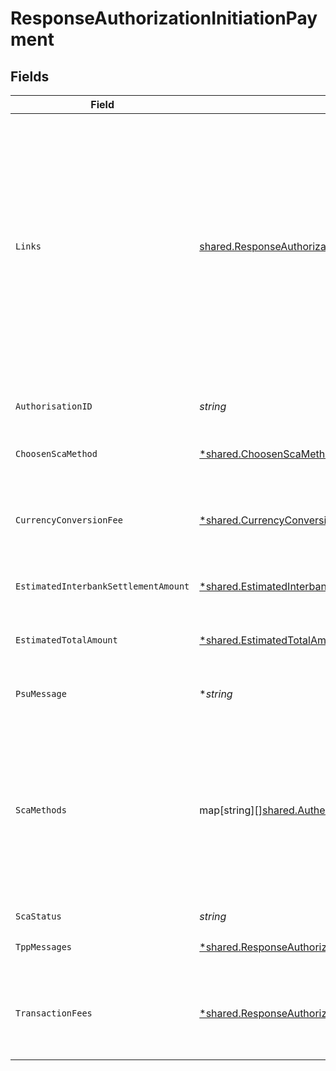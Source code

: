 # ResponseAuthorizationInitiationPayment


## Fields

| Field                                                                                                                                                                                                                                                                                                                                                                                                                                                             | Type                                                                                                                                                                                                                                                                                                                                                                                                                                                              | Required                                                                                                                                                                                                                                                                                                                                                                                                                                                          | Description                                                                                                                                                                                                                                                                                                                                                                                                                                                       | Example                                                                                                                                                                                                                                                                                                                                                                                                                                                           |
| ----------------------------------------------------------------------------------------------------------------------------------------------------------------------------------------------------------------------------------------------------------------------------------------------------------------------------------------------------------------------------------------------------------------------------------------------------------------- | ----------------------------------------------------------------------------------------------------------------------------------------------------------------------------------------------------------------------------------------------------------------------------------------------------------------------------------------------------------------------------------------------------------------------------------------------------------------- | ----------------------------------------------------------------------------------------------------------------------------------------------------------------------------------------------------------------------------------------------------------------------------------------------------------------------------------------------------------------------------------------------------------------------------------------------------------------- | ----------------------------------------------------------------------------------------------------------------------------------------------------------------------------------------------------------------------------------------------------------------------------------------------------------------------------------------------------------------------------------------------------------------------------------------------------------------- | ----------------------------------------------------------------------------------------------------------------------------------------------------------------------------------------------------------------------------------------------------------------------------------------------------------------------------------------------------------------------------------------------------------------------------------------------------------------- |
| `Links`                                                                                                                                                                                                                                                                                                                                                                                                                                                           | [shared.ResponseAuthorizationInitiationPaymentLinks](../../../pkg/models/shared/responseauthorizationinitiationpaymentlinks.md)                                                                                                                                                                                                                                                                                                                                   | :heavy_check_mark:                                                                                                                                                                                                                                                                                                                                                                                                                                                | Lista de hipervínculos para ser reconocidos por el TPP. Tipos soportados en esta respuesta:  scaRedirect: en caso de SCA por redirección. Link donde el navegador del PSU debe ser redireccionado por el TPP.  selectAuthenticatio nMethod: link al sub-recurso de  autorización o de autorización de cancelación donde el método SCA seleccionado será informado. • scaStatus: link para consultar el estado SCA correspondiente al sub-recurso de autorización. |                                                                                                                                                                                                                                                                                                                                                                                                                                                                   |
| `AuthorisationID`                                                                                                                                                                                                                                                                                                                                                                                                                                                 | *string*                                                                                                                                                                                                                                                                                                                                                                                                                                                          | :heavy_check_mark:                                                                                                                                                                                                                                                                                                                                                                                                                                                | Identificador del recurso que referencia al sub-recurso de autorización creado                                                                                                                                                                                                                                                                                                                                                                                    |                                                                                                                                                                                                                                                                                                                                                                                                                                                                   |
| `ChoosenScaMethod`                                                                                                                                                                                                                                                                                                                                                                                                                                                | [*shared.ChoosenScaMethod](../../../pkg/models/shared/choosenscamethod.md)                                                                                                                                                                                                                                                                                                                                                                                        | :heavy_minus_sign:                                                                                                                                                                                                                                                                                                                                                                                                                                                | NO SOPORTADO EN ESTA VERSIÓN. SOLO EMBEBIDO                                                                                                                                                                                                                                                                                                                                                                                                                       |                                                                                                                                                                                                                                                                                                                                                                                                                                                                   |
| `CurrencyConversionFee`                                                                                                                                                                                                                                                                                                                                                                                                                                           | [*shared.CurrencyConversionFee](../../../pkg/models/shared/currencyconversionfee.md)                                                                                                                                                                                                                                                                                                                                                                              | :heavy_minus_sign:                                                                                                                                                                                                                                                                                                                                                                                                                                                | Podría ser usado por el ASPSP para transportar comisiones por conversión específica de la moneda asociada a la transferencia de crédito iniciada.                                                                                                                                                                                                                                                                                                                 |                                                                                                                                                                                                                                                                                                                                                                                                                                                                   |
| `EstimatedInterbankSettlementAmount`                                                                                                                                                                                                                                                                                                                                                                                                                              | [*shared.EstimatedInterbankSettlementAmount](../../../pkg/models/shared/estimatedinterbanksettlementamount.md)                                                                                                                                                                                                                                                                                                                                                    | :heavy_minus_sign:                                                                                                                                                                                                                                                                                                                                                                                                                                                | Importe estimado a ser transferido al beneficiario.                                                                                                                                                                                                                                                                                                                                                                                                               |                                                                                                                                                                                                                                                                                                                                                                                                                                                                   |
| `EstimatedTotalAmount`                                                                                                                                                                                                                                                                                                                                                                                                                                            | [*shared.EstimatedTotalAmount](../../../pkg/models/shared/estimatedtotalamount.md)                                                                                                                                                                                                                                                                                                                                                                                | :heavy_minus_sign:                                                                                                                                                                                                                                                                                                                                                                                                                                                | Importe el cual se estima que será retirado de la cuenta del ordenante. Este importe incluye comisiones.                                                                                                                                                                                                                                                                                                                                                          |                                                                                                                                                                                                                                                                                                                                                                                                                                                                   |
| `PsuMessage`                                                                                                                                                                                                                                                                                                                                                                                                                                                      | **string*                                                                                                                                                                                                                                                                                                                                                                                                                                                         | :heavy_minus_sign:                                                                                                                                                                                                                                                                                                                                                                                                                                                | Texto enviado al TPP a través del HUB para ser mostrado al PSU.                                                                                                                                                                                                                                                                                                                                                                                                   | Mensaje de ejemplo                                                                                                                                                                                                                                                                                                                                                                                                                                                |
| `ScaMethods`                                                                                                                                                                                                                                                                                                                                                                                                                                                      | map[string][][shared.AuthenticationObject](../../../pkg/models/shared/authenticationobject.md)                                                                                                                                                                                                                                                                                                                                                                    | :heavy_minus_sign:                                                                                                                                                                                                                                                                                                                                                                                                                                                | Este elemento es contenido si SCA es requerido y si el PSU puede elegir entre diferentes métodos de autenticación. Si este dato es contenido también se informará el link "selectAuthenticationM ethod”. Estos métodos deberán ser presentados al PSU. Nota: Solo si ASPSP soporta selección del método SCA                                                                                                                                                       |                                                                                                                                                                                                                                                                                                                                                                                                                                                                   |
| `ScaStatus`                                                                                                                                                                                                                                                                                                                                                                                                                                                       | *string*                                                                                                                                                                                                                                                                                                                                                                                                                                                          | :heavy_check_mark:                                                                                                                                                                                                                                                                                                                                                                                                                                                | Estado SCA                                                                                                                                                                                                                                                                                                                                                                                                                                                        |                                                                                                                                                                                                                                                                                                                                                                                                                                                                   |
| `TppMessages`                                                                                                                                                                                                                                                                                                                                                                                                                                                     | [*shared.ResponseAuthorizationInitiationPaymentTppMessages](../../../pkg/models/shared/responseauthorizationinitiationpaymenttppmessages.md)                                                                                                                                                                                                                                                                                                                      | :heavy_minus_sign:                                                                                                                                                                                                                                                                                                                                                                                                                                                | Mensaje para el TPP enviado a través del HUB.                                                                                                                                                                                                                                                                                                                                                                                                                     |                                                                                                                                                                                                                                                                                                                                                                                                                                                                   |
| `TransactionFees`                                                                                                                                                                                                                                                                                                                                                                                                                                                 | [*shared.ResponseAuthorizationInitiationPaymentTransactionFees](../../../pkg/models/shared/responseauthorizationinitiationpaymenttransactionfees.md)                                                                                                                                                                                                                                                                                                              | :heavy_minus_sign:                                                                                                                                                                                                                                                                                                                                                                                                                                                | Podría ser usado por el ASPSP para transportar la comisión total de la transacción. Este campo incluye el currencyConversiónFees, si es de aplicación.                                                                                                                                                                                                                                                                                                            |                                                                                                                                                                                                                                                                                                                                                                                                                                                                   |